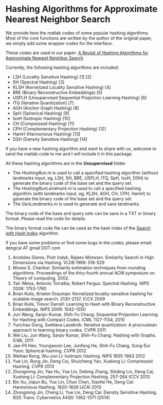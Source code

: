 
Hashing Algorithms for Approximate Nearest Neighbor Search
=============

We provide here the matlab codes of some popular hashing algorithms. Most of the core functions are written by the author of the original paper, we simply add some wrapper codes for the interface.

These codes are used in our paper: [A Revisit of Hashing Algorithms for Approximate Nearest Neighbor Search](http://arxiv.org/abs/1612.07545)

Currently, the following hashing algorithms are included:

* LSH (Locality Sensitive Hashing) [1] [2]
* SH (Spectral Hashing) [3]
* KLSH (Kernelized Locality Sensitive Hashing) [4]
* BRE (Binary Reconstructive Embeddings) [5]
* USPLH (Unsupervised Sequential Projection Learning Hashing) [6]
* ITQ (Iterative Quantization) [7]
* AGH (Anchor Graph Hashing) [8]
* SpH (Spherical Hashing) [9]
* IsoH (Isotropic Hashing) [10]
* CH (Compressed Hashing) [11]
* CPH (Complementary Projection Hashing) [12]
* HamH (Harmonious Hashing) [13]
* DSH (Density Sensitive Hashing) [14]

If you have a new hashing algorithm and want to share with us, welcome to send the matlab code to me and I will include it in this package.

All these hashing algorithms are in the **Unsupervised** folder

* The *HashingRun.m* is used to call a specified hashing algorithm (without landmarks input, eg, LSH, SH, BRE, USPLH, ITQ, SpH, IsoH, DSH) to generate the binary code of the base set and the query set.
* The *HashingRunLandmark.m* is used to call a specified hashing algorithm (with landmarks input, eg, KLSH, AGH, CH, CPH, HamH) to generate the binary code of the base set and the query set.
* The *GenLandmarks.m* is used to generate and save landmarks.

The binary code of the base and query sets can be save in a TXT or binary format. Please read the code for details.

The binary format code file can be used as the hash index of the [Search with Hash Index](https://github.com/fc731097343/efanna/tree/master/samples_hashing) algorithm.

If you have some problems or find some bugs in the codes, please email: dengcai AT gmail DOT com



1. Aristides Gionis, Piotr Indyk, Rajeev Motwani: Similarity Search in High Dimensions via Hashing. VLDB 1999: 518-529   
2. Moses S. Charikar: Similarity estimation techniques from rounding algorithms. Proceedings of the thiry-fourth annual ACM symposium on Theory of computing, 2002.  
3. Yair Weiss, Antonio Torralba, Robert Fergus: Spectral Hashing. NIPS 2008: 1753-1760   
4. Brian Kulis, Kristen Grauman: Kernelized locality-sensitive hashing for scalable image search. 2130-2137, ICCV 2009   
5. Brian Kulis, Trevor Darrell: Learning to Hash with Binary Reconstructive Embeddings. NIPS 2009: 1042-1050   
6. Jun Wang, Sanjiv Kumar, Shih-Fu Chang: Sequential Projection Learning for Hashing with Compact Codes. ICML 1127-1134, 2010   
7. Yunchao Gong, Svetlana Lazebnik: Iterative quantization: A procrustean approach to learning binary codes. CVPR 2011   
8. Wei Liu, Jun Wang, Sanjiv Kumar, Shih-Fu Chang: Hashing with Graphs. ICML 2011   
9. Jae-Pil Heo, Youngwoon Lee, Junfeng He, Shih-Fu Chang, Sung-Eui Yoon: Spherical hashing. CVPR 2012   
10. Weihao Kong, Wu-Jun Li: Isotropic Hashing. NIPS 1655-1663 2012   
11. Yue Lin, Rong Jin, Deng Cai, Shuicheng Yan, Xuelong Li: Compressed Hashing. CVPR 2013   
12. Zhongming Jin, Yao Hu, Yue Lin, Debing Zhang, Shiding Lin, Deng Cai, Xuelong Li: Complementary Projection Hashing. 257-264 ICCV 2013   
13. Bin Xu, Jiajun Bu, Yue Lin, Chun Chen, Xiaofei He, Deng Cai: Harmonious Hashing. 1820-1826 IJCAI 2013   
14. Zhongming Jin, Cheng Li, Yue Lin, Deng Cai: Density Sensitive Hashing. IEEE Trans. Cybernetics 44(8): 1362-1371 (2014)   
